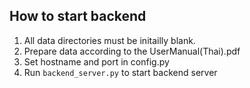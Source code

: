 ## How to start backend
1. All data directories must be initailly blank. 
2. Prepare data according to the UserManual(Thai).pdf
3. Set hostname and port in config.py
4. Run `backend_server.py` to start backend server
